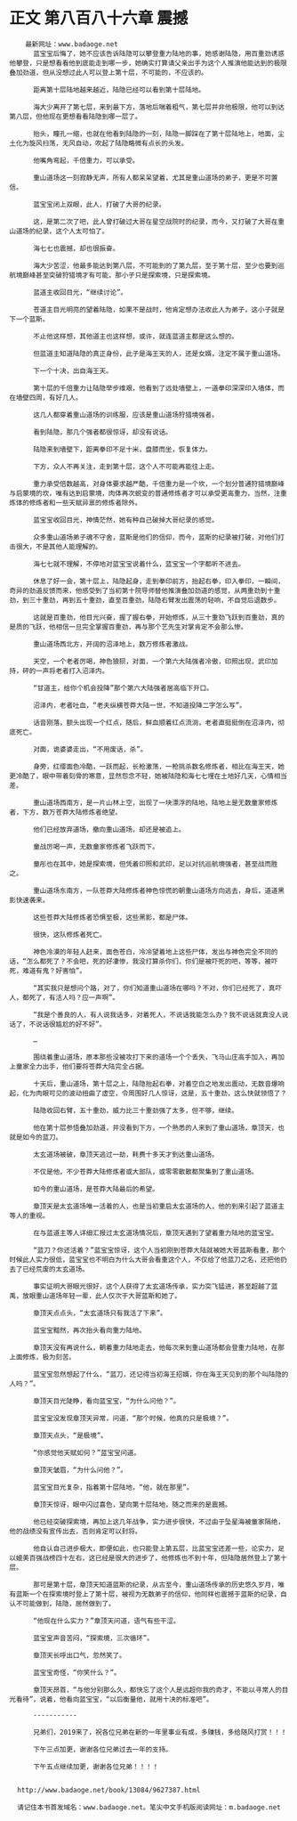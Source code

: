 # 正文 第八百八十六章 震撼
        最新网址：www.badaoge.net
          蓝宝宝后悔了，她不应该告诉陆隐可以攀登重力陆地的事，她感谢陆隐，用百重劲诱惑他攀登，只是想看看他到底能走到哪一步，她确实打算请父亲出手为这个人推演他能达到的极限叠加劲道，但从没想过此人可以登上第十层，不可能的，不应该的。
      
          距离第十层陆地越来越近，陆隐已经可以看到第十层陆地。
      
          海大少离开了第七层，来到最下方，落地后喘着粗气，第七层并非他极限，他可以到达第八层，但他现在更想看看陆隐到哪一层了。
      
          抬头，瞳孔一缩，也就在他看到陆隐的一刻，陆隐一脚踩在了第十层陆地上，地面，尘土化为旋风扫荡，无风自动，吹起了陆隐略微有点长的头发。
      
          他嘴角弯起，千倍重力，可以承受。
      
          重山道场这一刻寂静无声，所有人都呆呆望着，尤其是重山道场的弟子，更是不可置信。
      
          蓝宝宝闭上双眼，此人，打破了大哥的纪录。
      
          这，是第二次了吧，此人曾打破过大哥在星空战院时的纪录，而今，又打破了大哥在重山道场的纪录，这个人太可怕了。
      
          海七七也震撼，却也很振奋。
      
          海大少苦涩，他最多能达到第八层，不可能到的了第九层，至于第十层，至少也要到巡航境巅峰甚至突破狩猎境才有可能，那小子只是探索境，只是探索境。
      
          蓝道主收回目光，“继续讨论”。
      
          苍道主目光明亮的望着陆隐，如果不是战时，他肯定想办法收此人为弟子，这小子就是下一个蓝斯。
      
          不止他这样想，其他道主也这样想，或许，就连蓝道主都是这么想的。
      
          但蓝道主知道陆隐的真正身份，此子是海王天的人，还是女婿，注定不属于重山道场。
      
          下一个十决，出自海王天。
      
          第十层的千倍重力让陆隐举步维艰，他看到了远处墙壁上，一道拳印深深印入墙体，而在墙壁四周，有好几人。
      
          这几人都穿着重山道场的训练服，应该是重山道场狩猎境强者。
      
          看到陆隐，那几个强者都很惊讶，却没有说话。
      
          陆隐来到墙壁下，距离拳印不足十米，盘膝而坐，恢复体力。
      
          下方，众人不再关注，走到第十层，这个人不可能再能往上走。
      
          重力承受倍数越高，对身体要求越严酷，千倍重力是一个坎，一个划分普通狩猎境巅峰与启蒙境的坎，唯有达到启蒙境，肉体再次蜕变的普通修炼者才可以承受更高重力，当然，注重炼体的修炼者和一些天赋异禀的修炼者除外。
      
          蓝宝宝收回目光，神情茫然，她有种自己破掉大哥纪录的感觉。
      
          众多重山道场弟子魂不守舍，蓝斯是他们的信仰，而今，蓝斯的纪录被打破，对他们打击很大，不是其他人能理解的。
      
          海七七就不理解，不停地对蓝宝宝说着什么，蓝宝宝一个字都听不进去。
      
          休息了好一会，第十层上，陆隐起身，走到拳印前方，抬起右拳，印入拳印，一瞬间，奇异的劲道反馈而来，他感受到了当初第十院导师替他推演叠加劲道的感觉，从两重劲到十重劲，到三十重劲，再到五十重劲，直至百重劲，陆隐右臂发出震荡的轻响，不自觉后退数步。
      
          这就是百重劲，他目光兴奋，握了握右拳，开始修炼，从三十重劲飞跃到百重劲，真的是质的飞跃，他相信一旦完全掌握百重劲，再与那个艺先生对掌肯定不会那么惨。
      
          重山道场西北方，开阔的沼泽地上，数万修炼者激战。
      
          天空，一个老者厉喝，神色狼狈，对面，一个第六大陆强者冷傲，印照出现，武印加持，砰的一声将老者打入沼泽内。
      
          “甘道主，给你个机会投降”那个第六大陆强者居高临下开口。
      
          沼泽内，老者吐血，“老夫纵横苍莽大陆一世，不知道投降二字怎么写”。
      
          话音刚落，额头出现一个红点，随后，鲜血顺着红点流淌，老者直挺挺倒在沼泽内，彻底死亡。
      
          对面，诡婆婆走出，“不用废话，杀”。
      
          身旁，红缨面色冷酷，一跃而起，长枪激荡，一枪挑杀数名修炼者，相比在海王天，她更冷酷了，眼中带着刻骨的寒意，显然怨念不轻，她被陆隐和海七七埋在土地好几天，心情相当差。
      
          重山道场西南方，是一片山林上空，出现了一块漂浮的陆地，陆地上是无数童家修炼者，下方，数万苍莽大陆修炼者绝望。
      
          他们已经放弃道场，撤向重山道场，却还是被追上。
      
          童战厉喝一声，无数童家修炼者飞跃而下。
      
          童彤也在其中，她是探索境，但凭着印照和武印，足以对抗巡航境强者，甚至战而胜之。
      
          重山道场东南方，一队苍莽大陆修炼者神色惊慌的朝重山道场方向逃去，身后，道道黑影快速袭来。
      
          这些苍莽大陆修炼者恐惧至极，这些黑影，都是尸体。
      
          很快，这队修炼者死亡。
      
          神色冷漠的年轻人赶来，面色苍白，冷冷望着地上这些尸体，发出与神色完全不同的话，“怎么都死了？不会吧，死的好凄惨，我没打算杀你们，你们是被吓死的吧，等等，被吓死，难道有鬼？好害怕”。
      
          “其实我只是想问个路，对了，你们知道重山道场在哪吗？不对，你们已经死了，真吓人，都死了，有活人吗？应一声啊”。
      
          “我是个善良的人，有人说我话多，对着死人，不说话我能怎么办？我不说话就真没人说话了，不说话很尴尬的好不好”。
      
          …
      
          围绕着重山道场，原本那些没被攻打下来的道场一个个丢失，飞马山庄高手加入，再加上童家全力出手，他们要将苍莽大陆完全占据。
      
          十天后，重山道场，第十层之上，陆隐抬起右拳，对着空白之地发出震动，无数音爆响起，化为肉眼可见的波动扭曲了虚空，令周围好几人惊讶，这是，五十重劲，这么快就领悟了？
      
          陆隐收回右臂，五十重劲，威力比三十重劲强了太多，但不够，继续。
      
          他在第十层参悟叠加劲道，并没看到下方，一个熟悉的人来到了重山道场，章顶天，也就是如今的蓝刀。
      
          太玄道场被破，章顶天逃过一劫，耗费十多天才到达重山道场。
      
          不仅是他，不少苍莽大陆修炼者或大部队，或零零散散都聚集到了重山道场。
      
          如今的重山道场，是苍莽大陆最后的希望。
      
          章顶天是太玄道场唯一活着的人，也是当初重启太玄道场的人，他的到来引起了蓝道主等人的重视。
      
          在与蓝道主等人详细汇报过太玄道场情况后，章顶天遇到了望着重力陆地的蓝宝宝。
      
          “蓝刀？你还活着？”蓝宝宝惊讶，这个人当初刚到苍莽大陆就被她大哥蓝斯看重，那个时候此人实力很低，蓝宝宝也不明白为什么大哥会看重这个人，不仅给了他蓝刀之名，还把他扔去了已经荒废的太玄道场。
      
          事实证明大哥眼光很好，这个人获得了太玄道场传承，实力突飞猛进，甚至超越了蓝禹，放眼重山道场年轻一辈，此人仅次于大哥蓝斯和她了。
      
          章顶天点点头，“太玄道场只有我活了下来”。
      
          蓝宝宝黯然，再次抬头看向重力陆地。
      
          章顶天没有再说什么，朝着重力陆地走去，他每次来到重山道场都会登重力陆地，在那上面修炼，极为刻苦。
      
          蓝宝宝忽然想起了什么，“蓝刀，还记得当初海王招婿，你在海王天见到的那个叫陆隐的人吗？”。
      
          章顶天目光陡睁，看向蓝宝宝，“为什么问他？”。
      
          蓝宝宝没发现章顶天异常，问道，“那个时候，他真的只是极境？”。
      
          章顶天点头，“是极境”。
      
          “你感觉他天赋如何？”蓝宝宝问道。
      
          章顶天皱眉，“为什么问他？”。
      
          蓝宝宝目光复杂，指着第十层陆地，“他，就在那里”。
      
          章顶天惊讶，眼中闪过喜色，望向第十层陆地，随之而来的是震撼。
      
          他已经突破探索境，再加上这几年战争，实力进步很快，不过由于坠星海被童家隔绝，他的战绩没有宣传出去，否则肯定可以封将。
      
          他自认自己进步极大，即便如此，也只能登上第五层，比蓝宝宝还差一些，论实力，足以媲美百强战榜四十左右，这已经是很大的进步了，他修炼也不到十年，但陆隐居然登上了第十层。
      
          那可是第十层，章顶天知道蓝斯的纪录，从古至今，重山道场传承的历史悠久岁月，唯有蓝斯一个在探索境时登上了第十层，被视为无数弟子的信仰，他同样也震撼于蓝斯的纪录，自认不可能做到，陆隐，居然做到了。
      
          “他现在什么实力？”章顶天问道，语气有些干涩。
      
          蓝宝宝声音苦闷，“探索境，三次循环”。
      
          章顶天长呼出口气，忽然笑了。
      
          蓝宝宝奇怪，“你笑什么？”。
      
          章顶天昂首，“与他分别那么久，都快忘了这个人是远超你我的奇才，不能以寻常人的目光看待”，说着，他看向蓝宝宝，“以后衡量他，就用十决的标准吧”。
      
          -----------
      
          兄弟们，2019来了，祝各位兄弟在新的一年里事业有成，多赚钱，多给随风打赏！！！
      
          下午三点加更，谢谢各位兄弟过去一年的支持。
      
          下午五点继续加更，谢谢各位兄弟！！！！
      
      
      http://www.badaoge.net/book/13084/9627387.html
      
      请记住本书首发域名：www.badaoge.net。笔尖中文手机版阅读网址：m.badaoge.net